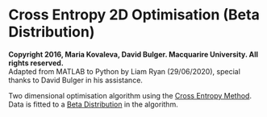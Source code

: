 # Cross Entropy 2D Optimisation (Beta Distribution)

**Copyright 2016, Maria Kovaleva, David Bulger.
Macquarire University. All rights reserved.**  
Adapted from MATLAB to Python by Liam Ryan (29/06/2020), special thanks to David Bulger in his assistance.

Two dimensional optimisation algorithm using the [Cross Entropy Method](https://en.wikipedia.org/wiki/Cross-entropy_method).
Data is fitted to a [Beta Distribution](https://en.wikipedia.org/wiki/Beta_distribution) in the algorithm.
